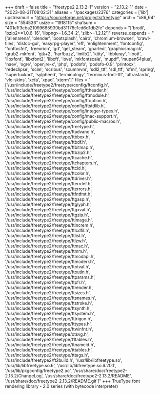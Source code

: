 +++
draft = false
title = "freetype2 2.13.2-1"
version = "2.13.2-1"
date = "2023-08-31T08:02:31"
aliases = "/packages/2376"
categories = ['lib']
upstreamurl = "https://sourceforge.net/projects/freetype"
arch = "x86_64"
size = "554536"
usize = "1918115"
sha1sum = "401e1f3cba21099665930bd31178c1cd6d1db2fe"
depends = "['brotli', 'bzip2>=1.0.6-16', 'libpng>=1.6.34-2', 'zlib>=1.2.12']"
reverse_depends = "['alienarena', 'blender', 'bootsplash', 'cairo', 'chromium-browser', 'crawl-tiles', 'distcc-gui', 'easyrpg-player', 'efl', 'enlightenment', 'fontconfig', 'fonttosfnt', 'freeorion', 'gd', 'get_steam', 'gparted', 'graphicsmagick', 'grub2-mkfont', 'gtk+2', 'harfbuzz', 'imlib2', 'kitty', 'libbluray', 'libotf', 'libxfont', 'libxfont2', 'libxft', 'love', 'mkfontscale', 'mupdf', 'mupen64plus', 'naev', 'ogre', 'openjre-x', 'php', 'podofo', 'podofo-0.9', 'printoxx', 'redeclipse', 'scim', 'scribus', 'scummvm', 'sdl2_ttf', 'sdl_ttf', 'sfml', 'spring', 'supertuxkart', 'sylpheed', 'terminology', 'terminus-font-ttf', 'ultrastardx', 'vlc-skins', 'xcfa', 'xpad', 'xterm']"
files = "['/usr/include/freetype2/freetype/config/ftconfig.h', '/usr/include/freetype2/freetype/config/ftheader.h', '/usr/include/freetype2/freetype/config/ftmodule.h', '/usr/include/freetype2/freetype/config/ftoption.h', '/usr/include/freetype2/freetype/config/ftstdlib.h', '/usr/include/freetype2/freetype/config/integer-types.h', '/usr/include/freetype2/freetype/config/mac-support.h', '/usr/include/freetype2/freetype/config/public-macros.h', '/usr/include/freetype2/freetype/freetype.h', '/usr/include/freetype2/freetype/ftadvanc.h', '/usr/include/freetype2/freetype/ftbbox.h', '/usr/include/freetype2/freetype/ftbdf.h', '/usr/include/freetype2/freetype/ftbitmap.h', '/usr/include/freetype2/freetype/ftbzip2.h', '/usr/include/freetype2/freetype/ftcache.h', '/usr/include/freetype2/freetype/ftchapters.h', '/usr/include/freetype2/freetype/ftcid.h', '/usr/include/freetype2/freetype/ftcolor.h', '/usr/include/freetype2/freetype/ftdriver.h', '/usr/include/freetype2/freetype/fterrdef.h', '/usr/include/freetype2/freetype/fterrors.h', '/usr/include/freetype2/freetype/ftfntfmt.h', '/usr/include/freetype2/freetype/ftgasp.h', '/usr/include/freetype2/freetype/ftglyph.h', '/usr/include/freetype2/freetype/ftgxval.h', '/usr/include/freetype2/freetype/ftgzip.h', '/usr/include/freetype2/freetype/ftimage.h', '/usr/include/freetype2/freetype/ftincrem.h', '/usr/include/freetype2/freetype/ftlcdfil.h', '/usr/include/freetype2/freetype/ftlist.h', '/usr/include/freetype2/freetype/ftlzw.h', '/usr/include/freetype2/freetype/ftmac.h', '/usr/include/freetype2/freetype/ftmm.h', '/usr/include/freetype2/freetype/ftmodapi.h', '/usr/include/freetype2/freetype/ftmoderr.h', '/usr/include/freetype2/freetype/ftotval.h', '/usr/include/freetype2/freetype/ftoutln.h', '/usr/include/freetype2/freetype/ftparams.h', '/usr/include/freetype2/freetype/ftpfr.h', '/usr/include/freetype2/freetype/ftrender.h', '/usr/include/freetype2/freetype/ftsizes.h', '/usr/include/freetype2/freetype/ftsnames.h', '/usr/include/freetype2/freetype/ftstroke.h', '/usr/include/freetype2/freetype/ftsynth.h', '/usr/include/freetype2/freetype/ftsystem.h', '/usr/include/freetype2/freetype/fttrigon.h', '/usr/include/freetype2/freetype/fttypes.h', '/usr/include/freetype2/freetype/ftwinfnt.h', '/usr/include/freetype2/freetype/otsvg.h', '/usr/include/freetype2/freetype/t1tables.h', '/usr/include/freetype2/freetype/ttnameid.h', '/usr/include/freetype2/freetype/tttables.h', '/usr/include/freetype2/freetype/tttags.h', '/usr/include/freetype2/ft2build.h', '/usr/lib/libfreetype.so', '/usr/lib/libfreetype.so.6', '/usr/lib/libfreetype.so.6.20.1', '/usr/lib/pkgconfig/freetype2.pc', '/usr/share/doc/freetype2-2.13.2/ChangeLog', '/usr/share/doc/freetype2-2.13.2/README', '/usr/share/doc/freetype2-2.13.2/README.git']"
+++
TrueType font rendering library - 2.0 series (with bytecode interpreter)